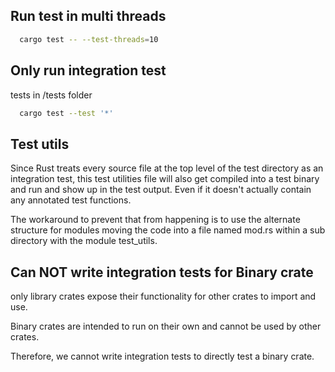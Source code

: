 ## Run test in multi threads

```sh
  cargo test -- --test-threads=10
```

## Only run integration test

tests in /tests folder

```sh
  cargo test --test '*'
```

## Test utils

Since Rust treats every source file at the top level of the test directory as an integration test, this test utilities file will also get compiled into a test binary and run and show up in the test output. Even if it doesn't actually contain any annotated test functions.

The workaround to prevent that from happening is to use the alternate structure for modules moving the code into a file named mod.rs within a sub directory with the module test_utils.

## Can NOT write integration tests for Binary crate

only library crates expose their functionality for other crates to import and use.

Binary crates are intended to run on their own and cannot be used by other crates.

Therefore, we cannot write integration tests to directly test a binary crate.
